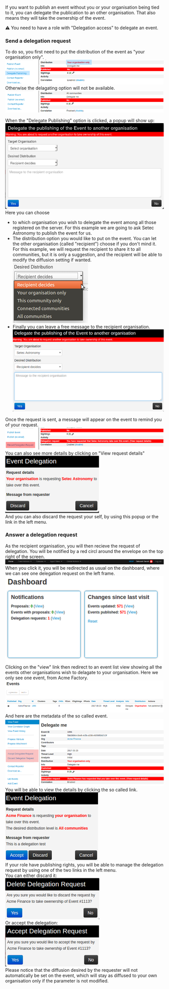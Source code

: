 If you want to publish an event without you or your organisation being tied to it, you can delegate the publication to an other organisation. That also means they will take the ownership of the event.

:warning: You need to have a role with "Delegation access" to delegate an event.

### Send a delegation request

To do so, you first need to put the distribution of the event as "your organisation only".  
![Delegation possible](./figures/delegationpossible.png)  
Otherwise the delagating option will not be available.  
![Delegation impossible](./figures/delegationimpossible.png)  

When the "Delegate Publishing" option is clicked, a popup will show up:  
![Delegation Popup](./figures/delagationpopup.png)  
Here you can choose 
- to which organisation you wish to delegate the event among all those registered on the server. For this example we are going to ask Setec Astronomy to publish the event for us.
- The distribution option you would like to put on the event. You can let the other organisation (called "recipient") choose if you don't mind it. For this example, we will request the recipient to share it to all communities, but it is only a suggestion, and the recipient will be able to modify the diffusion setting if wanted.
![Desired Distribution](./figures/desireddistribution.png)  
- Finally you can leave a free message to the recipient organisation.  
![Distribution ready](./figures/delegationpopup2.png)

Once the request is sent, a message will appear on the event to remind you of your request.  
![Reminder](./figures/delegationrequested.png)  
You can also see more details by clicking on "View request details"  
![Request Details](./figures/requestdetails.png)  
And you can also discard the request your self, by using this popup or the link in the left menu.

### Answer a delegation request

As the recipient organisation, you will then recieve the request of delegation. You will be notified by a red circl around the envelope on the top right of the screen.  
![Notification](./figures/delegationwaiting.png)  
When you click it, you will be redirected as usual on the dashboard, where we can see one delegation request on the left frame.  
![Dashboard](./figures/dashboard.png)  
Clicking on the "view" link then redirect to an event list view showing all the events other organisations wish to delagate to 	your organisation. Here we only see one event, from Acme Factory.  
![Delegated list](./figures/delagated.png)  
And here are the metadata of the so called event.  
![Delegated event](./figures/delegatedevent.png)  
You will be able to view the details by clicking the so called link.  
![Delegated event](./figures/recipientdetails.png)  
If your role have publishing rights, you will be able to manage the delegation request by using one of the two links in the left menu.  
You can either discard it:  
![Discard request](./figures/discarddelegation.png)  
Or accept the delegation:  
![Accept request](./figures/acceptdelegation.png)  
Please notice that the diffusion desired by the requester will not automatically be set on the event, which will stay as diffused to your own organisation only if the parameter is not modified.
